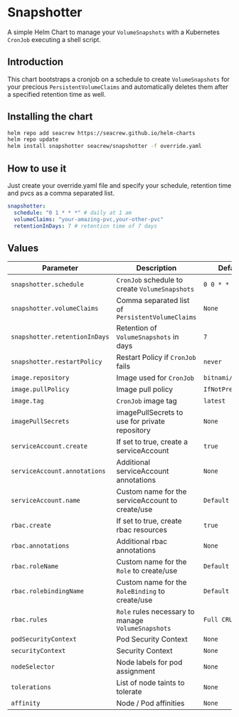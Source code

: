 # Snapshotter 
A simple Helm Chart to manage your `VolumeSnapshots` with a Kubernetes `CronJob` executing a shell script.

## Introduction
This chart bootstraps a cronjob on a schedule to create `VolumeSnapshots` for your precious `PersistentVolumeClaims` and automatically deletes them after a specified retention time as well.

## Installing the chart
```bash
helm repo add seacrew https://seacrew.github.io/helm-charts
helm repo update
helm install snapshotter seacrew/snapshotter -f override.yaml
```

## How to use it

Just create your override.yaml file and specify your schedule, retention time and pvcs as a comma separated list.

```yaml
snapshotter:
  schedule: "0 1 * * *" # daily at 1 am
  volumeClaims: "your-amazing-pvc,your-other-pvc"
  retentionInDays: 7 # retention time of 7 days
```

## Values

| Parameter | Description | Default |
| --------- | ----------- | ------- |
| `snapshotter.schedule`        | `CronJob` schedule to create `VolumeSnapshots`        | `0 0 * * *`       |
| `snapshotter.volumeClaims`    | Comma separated list of `PersistentVolumeClaims`      | `None`            |
| `snapshotter.retentionInDays` | Retention of `VolumeSnapshots` in days                | `7`               |
| `snapshotter.restartPolicy`   | Restart Policy if `CronJob` fails                     | `never`           |
| `image.repository`            | Image used for `CronJob`                              | `bitnami/kubectl` |
| `image.pullPolicy`            | Image pull policy                                     | `IfNotPresent`    |
| `image.tag`                   | `CronJob` image tag                                   | `latest`          |
| `imagePullSecrets`            | imagePullSecrets to use for private repository        | `None`            |
| `serviceAccount.create`       | If set to true, create a serviceAccount               | `true`            |
| `serviceAccount.annotations`  |  Additional serviceAccount annotations                | `None`            |
| `serviceAccount.name`         | Custom name for the serviceAccount to create/use      | `Default`         |
| `rbac.create`                 | If set to true, create rbac resources                 | `true`            |
| `rbac.annotations`            | Additional rbac annotations                           | `None`            |
| `rbac.roleName`               | Custom name for the `Role` to create/use              | `Default`         |
| `rbac.rolebindingName`        | Custom name for the `RoleBinding` to create/use       | `Default`         |
| `rbac.rules`                  | `Role` rules necessary to manage `VolumeSnapshots`    | `Full CRUD`       |
| `podSecurityContext`          | Pod Security Context                                  | `None`            |
| `securityContext`             | Security Context                                      | `None`            |
| `nodeSelector`                | Node labels for pod assignment                        | `None`            |
| `tolerations`                 | List of node taints to tolerate                       | `None`            |
| `affinity`                    | Node / Pod affinities                                 | `None`            |
